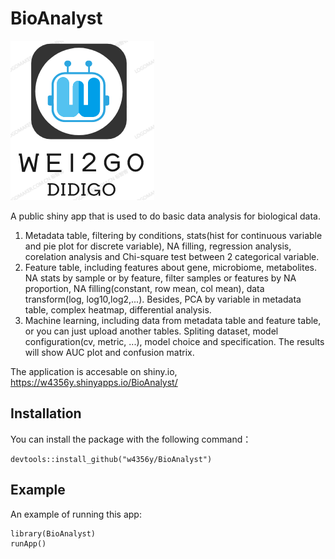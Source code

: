 # BioAnalyst

![Alt text](www/Wei2Go_logo.png?raw=true "Title")

A public shiny app that is used to do basic data analysis for biological data.
1. Metadata table, filtering by conditions, stats(hist for continuous variable and pie plot for discrete variable), NA filling, regression analysis, corelation analysis and Chi-square test between 2 categorical variable.
2. Feature table, including features about gene, microbiome, metabolites. NA stats by sample or by feature, filter samples or features by NA proportion, NA filling(constant, row mean, col mean), data transform(log, log10,log2,...). Besides, PCA by variable in metadata table, complex heatmap, differential analysis.
3. Machine learning, including data from metadata table and feature table, or you can just upload another tables. Spliting dataset, model configuration(cv, metric, ...), model choice and specification. The results will show AUC plot and confusion matrix.

The application is accesable on shiny.io, https://w4356y.shinyapps.io/BioAnalyst/
## Installation
You can install the package with the following command：
```
devtools::install_github("w4356y/BioAnalyst")
```

## Example
An example of running this app:
```
library(BioAnalyst)
runApp()
```